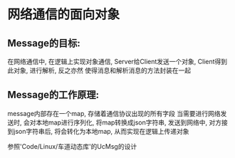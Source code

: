 # 网络通信的面向对象

## Message的目标:
在网络通信中, 在逻辑上实现对象通信, Server给Client发送一个对象, Client得到此对象, 进行解析, 反之亦然
使得消息和解析消息的方法封装在一起

## Message的工作原理:
message内部存在一个map, 存储着通信协议出现的所有字段
当需要进行网络发送时, 会对本地map进行序列化, 将map转换成json字符串, 发送到网络中,
对方接到json字符串后, 将会转化为本地map, 从而实现在逻辑上传递对象

参照'Code/Linux/车道动态库'的UcMsg的设计
